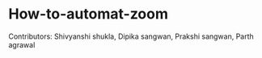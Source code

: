 # How-to-automat-zoom

Contributors: 
Shivyanshi shukla,
Dipika sangwan,
Prakshi sangwan,
Parth agrawal

